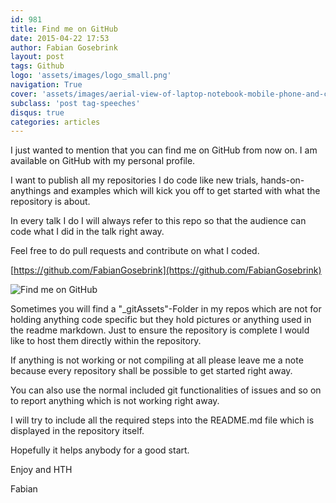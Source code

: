 ```yaml
---
id: 981
title: Find me on GitHub
date: 2015-04-22 17:53
author: Fabian Gosebrink
layout: post
tags: Github
logo: 'assets/images/logo_small.png'
navigation: True
cover: 'assets/images/aerial-view-of-laptop-notebook-mobile-phone-and-coffee-cup-on-wooden-table.jpg'
subclass: 'post tag-speeches'
disqus: true
categories: articles
---
```


I just wanted to mention that you can find me on GitHub from now on. I am available on GitHub with my personal profile.

I want to publish all my repositories I do code like new trials, hands-on-anythings and examples which will kick you off to get started with what the repository is about.

In every talk I do I will always refer to this repo so that the audience can code what I did in the talk right away.

Feel free to do pull requests and contribute on what I coded.

[https://github.com/FabianGosebrink](https://github.com/FabianGosebrink)

![Find me on GitHub](http://offering.solutions/wp-content/uploads/2015/04/FabianGosebrinkGithub.jpg)

Sometimes you will find a "_gitAssets"-Folder in my repos which are not for holding anything code specific but they hold pictures or anything used in the readme markdown. Just to ensure the repository is complete I would like to host them directly within the repository.

If anything is not working or not compiling at all please leave me a note because every repository shall be possible to get started right away.

You can also use the normal included git functionalities of issues and so on to report anything which is not working right away.

I will try to include all the required steps into the README.md file which is displayed in the repository itself.

Hopefully it helps anybody for a good start.

Enjoy and HTH

Fabian
